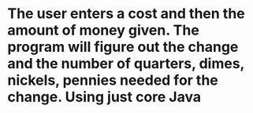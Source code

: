 # The user enters a cost and then the amount of money given. The program will figure out the change and the number of quarters, dimes, nickels, pennies needed for the change. Using just core Java
